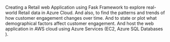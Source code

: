 Creating a Retail web Application using Fask Framework to explore real-world Retail data in Azure Cloud. And also, to find the patterns and trends of how customer engagement changes over time. And to state or plot what demographical factors affect customer engagement. And host the web application in AWS cloud using Azure Services (EC2, Azure SQL Databases ).
